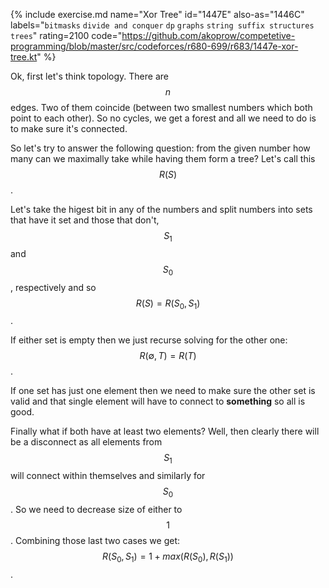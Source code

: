 {% include exercise.md name="Xor Tree" id="1447E" also-as="1446C" labels="`bitmasks` `divide and conquer` `dp` `graphs` `string suffix structures` `trees`" rating=2100
   code="https://github.com/akoprow/competetive-programming/blob/master/src/codeforces/r680-699/r683/1447e-xor-tree.kt" %}

Ok, first let's think topology. There are $$n$$ edges. Two of them coincide (between two smallest numbers which both point to each other). So no cycles, we get a forest and all we need to do is to make sure it's connected.

So let's try to answer the following question: from the given number how many can we maximally take while having them form a tree?  Let's call this $$R(S)$$.

Let's take the higest bit in any of the numbers and split numbers into sets that have it set and those that don't, $$S_1$$ and $$S_0$$, respectively and so $$R(S) = R(S_0, S_1)$$.

If either set is empty then we just recurse solving for the other one: $$R(\emptyset, T) = R(T)$$.

If one set has just one element then we need to make sure the other set is valid and that single element will have to connect to __something__ so all is good.

Finally what if both have at least two elements?  Well, then clearly there will be a disconnect as all elements from $$S_1$$ will connect within themselves and similarly for $$S_0$$.  So we need to decrease size of either to $$1$$.
Combining those last two cases we get: $$R(S_0, S_1) = 1 + max(R(S_0), R(S_1))$$.
